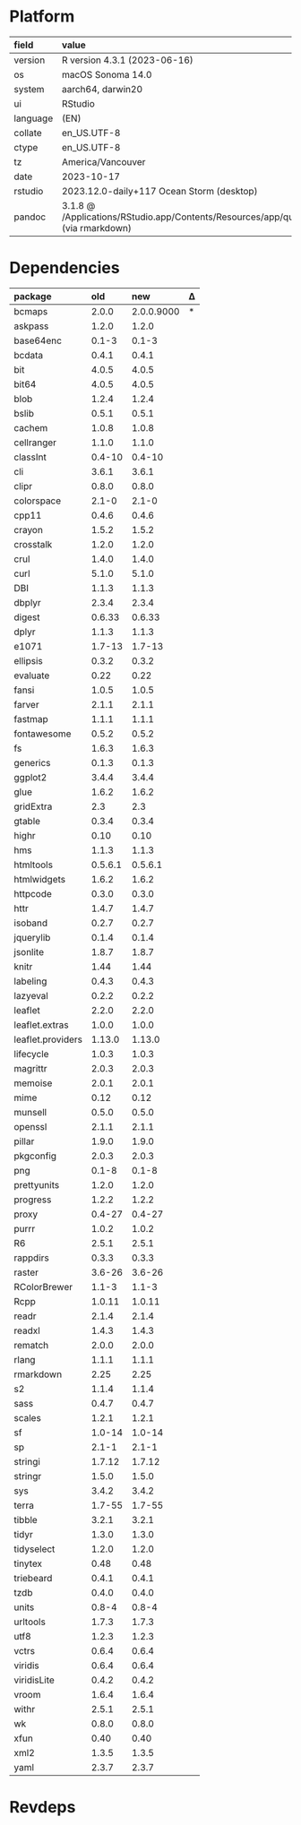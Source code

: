 # Platform

|field    |value                                                                                              |
|:--------|:--------------------------------------------------------------------------------------------------|
|version  |R version 4.3.1 (2023-06-16)                                                                       |
|os       |macOS Sonoma 14.0                                                                                  |
|system   |aarch64, darwin20                                                                                  |
|ui       |RStudio                                                                                            |
|language |(EN)                                                                                               |
|collate  |en_US.UTF-8                                                                                        |
|ctype    |en_US.UTF-8                                                                                        |
|tz       |America/Vancouver                                                                                  |
|date     |2023-10-17                                                                                         |
|rstudio  |2023.12.0-daily+117 Ocean Storm (desktop)                                                          |
|pandoc   |3.1.8 @ /Applications/RStudio.app/Contents/Resources/app/quarto/bin/tools/aarch64/ (via rmarkdown) |

# Dependencies

|package           |old     |new        |Δ  |
|:-----------------|:-------|:----------|:--|
|bcmaps            |2.0.0   |2.0.0.9000 |*  |
|askpass           |1.2.0   |1.2.0      |   |
|base64enc         |0.1-3   |0.1-3      |   |
|bcdata            |0.4.1   |0.4.1      |   |
|bit               |4.0.5   |4.0.5      |   |
|bit64             |4.0.5   |4.0.5      |   |
|blob              |1.2.4   |1.2.4      |   |
|bslib             |0.5.1   |0.5.1      |   |
|cachem            |1.0.8   |1.0.8      |   |
|cellranger        |1.1.0   |1.1.0      |   |
|classInt          |0.4-10  |0.4-10     |   |
|cli               |3.6.1   |3.6.1      |   |
|clipr             |0.8.0   |0.8.0      |   |
|colorspace        |2.1-0   |2.1-0      |   |
|cpp11             |0.4.6   |0.4.6      |   |
|crayon            |1.5.2   |1.5.2      |   |
|crosstalk         |1.2.0   |1.2.0      |   |
|crul              |1.4.0   |1.4.0      |   |
|curl              |5.1.0   |5.1.0      |   |
|DBI               |1.1.3   |1.1.3      |   |
|dbplyr            |2.3.4   |2.3.4      |   |
|digest            |0.6.33  |0.6.33     |   |
|dplyr             |1.1.3   |1.1.3      |   |
|e1071             |1.7-13  |1.7-13     |   |
|ellipsis          |0.3.2   |0.3.2      |   |
|evaluate          |0.22    |0.22       |   |
|fansi             |1.0.5   |1.0.5      |   |
|farver            |2.1.1   |2.1.1      |   |
|fastmap           |1.1.1   |1.1.1      |   |
|fontawesome       |0.5.2   |0.5.2      |   |
|fs                |1.6.3   |1.6.3      |   |
|generics          |0.1.3   |0.1.3      |   |
|ggplot2           |3.4.4   |3.4.4      |   |
|glue              |1.6.2   |1.6.2      |   |
|gridExtra         |2.3     |2.3        |   |
|gtable            |0.3.4   |0.3.4      |   |
|highr             |0.10    |0.10       |   |
|hms               |1.1.3   |1.1.3      |   |
|htmltools         |0.5.6.1 |0.5.6.1    |   |
|htmlwidgets       |1.6.2   |1.6.2      |   |
|httpcode          |0.3.0   |0.3.0      |   |
|httr              |1.4.7   |1.4.7      |   |
|isoband           |0.2.7   |0.2.7      |   |
|jquerylib         |0.1.4   |0.1.4      |   |
|jsonlite          |1.8.7   |1.8.7      |   |
|knitr             |1.44    |1.44       |   |
|labeling          |0.4.3   |0.4.3      |   |
|lazyeval          |0.2.2   |0.2.2      |   |
|leaflet           |2.2.0   |2.2.0      |   |
|leaflet.extras    |1.0.0   |1.0.0      |   |
|leaflet.providers |1.13.0  |1.13.0     |   |
|lifecycle         |1.0.3   |1.0.3      |   |
|magrittr          |2.0.3   |2.0.3      |   |
|memoise           |2.0.1   |2.0.1      |   |
|mime              |0.12    |0.12       |   |
|munsell           |0.5.0   |0.5.0      |   |
|openssl           |2.1.1   |2.1.1      |   |
|pillar            |1.9.0   |1.9.0      |   |
|pkgconfig         |2.0.3   |2.0.3      |   |
|png               |0.1-8   |0.1-8      |   |
|prettyunits       |1.2.0   |1.2.0      |   |
|progress          |1.2.2   |1.2.2      |   |
|proxy             |0.4-27  |0.4-27     |   |
|purrr             |1.0.2   |1.0.2      |   |
|R6                |2.5.1   |2.5.1      |   |
|rappdirs          |0.3.3   |0.3.3      |   |
|raster            |3.6-26  |3.6-26     |   |
|RColorBrewer      |1.1-3   |1.1-3      |   |
|Rcpp              |1.0.11  |1.0.11     |   |
|readr             |2.1.4   |2.1.4      |   |
|readxl            |1.4.3   |1.4.3      |   |
|rematch           |2.0.0   |2.0.0      |   |
|rlang             |1.1.1   |1.1.1      |   |
|rmarkdown         |2.25    |2.25       |   |
|s2                |1.1.4   |1.1.4      |   |
|sass              |0.4.7   |0.4.7      |   |
|scales            |1.2.1   |1.2.1      |   |
|sf                |1.0-14  |1.0-14     |   |
|sp                |2.1-1   |2.1-1      |   |
|stringi           |1.7.12  |1.7.12     |   |
|stringr           |1.5.0   |1.5.0      |   |
|sys               |3.4.2   |3.4.2      |   |
|terra             |1.7-55  |1.7-55     |   |
|tibble            |3.2.1   |3.2.1      |   |
|tidyr             |1.3.0   |1.3.0      |   |
|tidyselect        |1.2.0   |1.2.0      |   |
|tinytex           |0.48    |0.48       |   |
|triebeard         |0.4.1   |0.4.1      |   |
|tzdb              |0.4.0   |0.4.0      |   |
|units             |0.8-4   |0.8-4      |   |
|urltools          |1.7.3   |1.7.3      |   |
|utf8              |1.2.3   |1.2.3      |   |
|vctrs             |0.6.4   |0.6.4      |   |
|viridis           |0.6.4   |0.6.4      |   |
|viridisLite       |0.4.2   |0.4.2      |   |
|vroom             |1.6.4   |1.6.4      |   |
|withr             |2.5.1   |2.5.1      |   |
|wk                |0.8.0   |0.8.0      |   |
|xfun              |0.40    |0.40       |   |
|xml2              |1.3.5   |1.3.5      |   |
|yaml              |2.3.7   |2.3.7      |   |

# Revdeps

